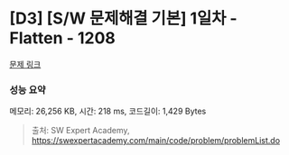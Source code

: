 # [D3] [S/W 문제해결 기본] 1일차 - Flatten - 1208 

[문제 링크](https://swexpertacademy.com/main/code/problem/problemDetail.do?contestProbId=AV139KOaABgCFAYh) 

### 성능 요약

메모리: 26,256 KB, 시간: 218 ms, 코드길이: 1,429 Bytes



> 출처: SW Expert Academy, https://swexpertacademy.com/main/code/problem/problemList.do